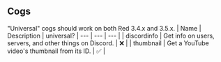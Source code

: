 ## Cogs
"Universal" cogs should work on both Red 3.4.x and 3.5.x.
| Name | Description | universal?
| --- | --- | --- | 
| discordinfo | Get info on users, servers, and other things on Discord. | ❌ |
| thumbnail | Get a YouTube video's thumbnail from its ID. | ✅ |
